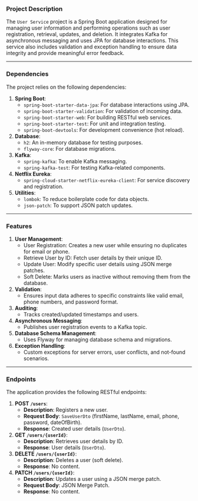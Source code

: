 ### **Project Description**
The `User Service` project is a Spring Boot application designed for managing user information and performing operations such as user registration, retrieval, updates, and deletion. It integrates Kafka for asynchronous messaging and uses JPA for database interactions. This service also includes validation and exception handling to ensure data integrity and provide meaningful error feedback.

---

### **Dependencies**
The project relies on the following dependencies:
1. **Spring Boot**:
    - `spring-boot-starter-data-jpa`: For database interactions using JPA.
    - `spring-boot-starter-validation`: For validation of incoming data.
    - `spring-boot-starter-web`: For building RESTful web services.
    - `spring-boot-starter-test`: For unit and integration testing.
    - `spring-boot-devtools`: For development convenience (hot reload).
2. **Database**:
    - `h2`: An in-memory database for testing purposes.
    - `flyway-core`: For database migrations.
3. **Kafka**:
    - `spring-kafka`: To enable Kafka messaging.
    - `spring-kafka-test`: For testing Kafka-related components.
4. **Netflix Eureka**:
    - `spring-cloud-starter-netflix-eureka-client`: For service discovery and registration.
5. **Utilities**:
    - `lombok`: To reduce boilerplate code for data objects.
    - `json-patch`: To support JSON patch updates.

---

### **Features**
1. **User Management**:
    - User Registration: Creates a new user while ensuring no duplicates for email or phone.
    - Retrieve User by ID: Fetch user details by their unique ID.
    - Update User: Modify specific user details using JSON merge patches.
    - Soft Delete: Marks users as inactive without removing them from the database.
2. **Validation**:
    - Ensures input data adheres to specific constraints like valid email, phone numbers, and password format.
3. **Auditing**:
    - Tracks created/updated timestamps and users.
4. **Asynchronous Messaging**:
    - Publishes user registration events to a Kafka topic.
5. **Database Schema Management**:
    - Uses Flyway for managing database schema and migrations.
6. **Exception Handling**:
    - Custom exceptions for server errors, user conflicts, and not-found scenarios.

---

### **Endpoints**
The application provides the following RESTful endpoints:
1. **POST `/users`**:
    - **Description**: Registers a new user.
    - **Request Body**: `SaveUserDto` (firstName, lastName, email, phone, password, dateOfBirth).
    - **Response**: Created user details (`UserDto`).
2. **GET `/users/{userId}`**:
    - **Description**: Retrieves user details by ID.
    - **Response**: User details (`UserDto`).
3. **DELETE `/users/{userId}`**:
    - **Description**: Deletes a user (soft delete).
    - **Response**: No content.
4. **PATCH `/users/{userId}`**:
    - **Description**: Updates a user using a JSON merge patch.
    - **Request Body**: JSON Merge Patch.
    - **Response**: No content.

